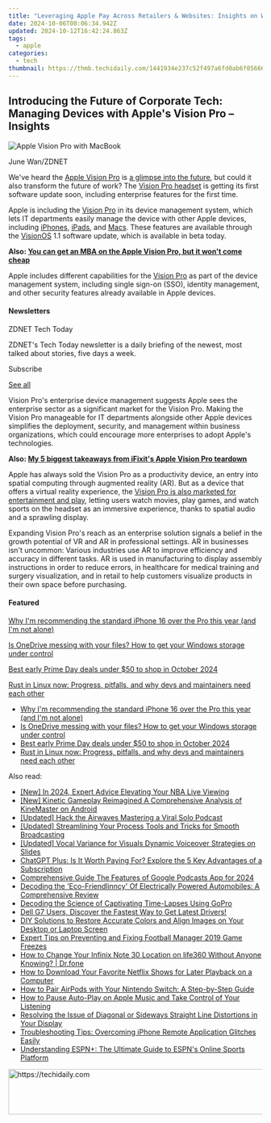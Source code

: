 ```yaml
---
title: "Leveraging Apple Pay Across Retailers & Websites: Insights on Why It's a Must-Try | Tech Advice by ZDNET"
date: 2024-10-06T00:06:34.942Z
updated: 2024-10-12T16:42:24.863Z
tags:
  - apple
categories:
  - tech
thumbnail: https://thmb.techidaily.com/1441934e237c52f497a6fd0ab6f056661ecffacc05322a198ecbbd0ad48fbaf8.jpg
---
```


## Introducing the Future of Corporate Tech: Managing Devices with Apple's Vision Pro – Insights

![Apple Vision Pro with MacBook](https://www.zdnet.com/a/img/resize/2c4c14f97b804c264987874e9e5521cbb442ed83/2024/02/06/5f25dbb0-d90b-4a22-8467-d5b65a7793ac/dsc01204-2.jpg?auto=webp&width=1280)

June Wan/ZDNET

We've heard the [Apple Vision Pro](https://apple.sjv.io/c/159047/435031/7613?&sharedid=zdnet&partnerpropertyid=1980086&u=https%3A%2F%2Fwww.apple.com%2Fshop%2Fbuy-vision%2Fapple-vision-pro&subId1=zd-%5F%5FCOM%5FCLICK%5FID%5F%5F-dtp) is [a glimpse into the future](https://www.zdnet.com/article/i-tried-apple-vision-pro-for-a-weekend-and-here-are-my-3-biggest-takeaways/), but could it also transform the future of work? The [Vision Pro headset](https://www.zdnet.com/article/an-apple-store-employee-gave-me-a-surprising-reason-to-love-the-vision-pro/) is getting its first software update soon, including enterprise features for the first time. 

Apple is including the [Vision Pro](https://www.zdnet.com/article/apple-vision-pro-hands-on-buying-advice/) in its device management system, which lets IT departments easily manage the device with other Apple devices, including [iPhones](https://www.zdnet.com/article/best-iphone/), [iPads](https://www.zdnet.com/article/best-ipad/), and [Macs](https://www.zdnet.com/article/best-mac/). These features are available through the [VisionOS](https://www.zdnet.com/article/inside-visionos-18-things-developers-need-to-know-about-coding-for-apple-vision-pro/) 1.1 software update, which is available in beta today. 

**Also: [You can get an MBA on the Apple Vision Pro, but it won't come cheap](https://www.zdnet.com/article/you-can-get-an-mba-on-the-apple-vision-pro-but-it-wont-come-cheap/)**

Apple includes different capabilities for the [Vision Pro](https://www.zdnet.com/article/vision-pro-reviews-what-early-hands-on-reports-of-apples-3500-headset-tell-us/) as part of the device management system, including single sign-on (SSO), identity management, and other security features already available in Apple devices.

#### Newsletters

ZDNET Tech Today

ZDNET's Tech Today newsletter is a daily briefing of the newest, most talked about stories, five days a week.

 Subscribe

[See all](https://www.zdnet.com/newsletters/)

Vision Pro's enterprise device management suggests Apple sees the enterprise sector as a significant market for the Vision Pro. Making the Vision Pro manageable for IT departments alongside other Apple devices simplifies the deployment, security, and management within business organizations, which could encourage more enterprises to adopt Apple's technologies. 

**Also: [My 5 biggest takeaways from iFixit's Apple Vision Pro teardown](https://www.zdnet.com/article/my-5-biggest-takeaways-from-ifixits-apple-vision-pro-teardown/)**

Apple has always sold the Vision Pro as a productivity device, an entry into spatial computing through augmented reality (AR). But as a device that offers a virtual reality experience, the [Vision Pro is also marketed for entertainment and play](https://www.zdnet.com/article/apple-is-now-marketing-vision-pro-as-the-ultimate-entertainment-device/), letting users watch movies, play games, and watch sports on the headset as an immersive experience, thanks to spatial audio and a sprawling display. 

Expanding Vision Pro's reach as an enterprise solution signals a belief in the growth potential of VR and AR in professional settings. AR in businesses isn't uncommon: Various industries use AR to improve efficiency and accuracy in different tasks. AR is used in manufacturing to display assembly instructions in order to reduce errors, in healthcare for medical training and surgery visualization, and in retail to help customers visualize products in their own space before purchasing.

#### Featured

[Why I'm recommending the standard iPhone 16 over the Pro this year (and I'm not alone)](https://www.zdnet.com/article/why-im-recommending-the-standard-iphone-16-over-the-pro-this-year-and-im-not-alone/ "Why I'm recommending the standard iPhone 16 over the Pro this year (and I'm not alone)")

[Is OneDrive messing with your files? How to get your Windows storage under control](https://www.zdnet.com/article/is-onedrive-messing-with-your-files-how-to-get-your-windows-storage-under-control/ "Is OneDrive messing with your files? How to get your Windows storage under control")

[Best early Prime Day deals under $50 to shop in October 2024](https://www.zdnet.com/article/best-early-prime-day-deals-under-50/ "Best early Prime Day deals under $50 to shop in October 2024")

[Rust in Linux now: Progress, pitfalls, and why devs and maintainers need each other](https://www.zdnet.com/article/rust-in-linux-now-progress-pitfalls-and-why-devs-and-maintainers-need-each-other/ "Rust in Linux now: Progress, pitfalls, and why devs and maintainers need each other")

* [Why I'm recommending the standard iPhone 16 over the Pro this year (and I'm not alone)](https://www.zdnet.com/article/why-im-recommending-the-standard-iphone-16-over-the-pro-this-year-and-im-not-alone/ "Why I'm recommending the standard iPhone 16 over the Pro this year (and I'm not alone)")
* [Is OneDrive messing with your files? How to get your Windows storage under control](https://www.zdnet.com/article/is-onedrive-messing-with-your-files-how-to-get-your-windows-storage-under-control/ "Is OneDrive messing with your files? How to get your Windows storage under control")
* [Best early Prime Day deals under $50 to shop in October 2024](https://www.zdnet.com/article/best-early-prime-day-deals-under-50/ "Best early Prime Day deals under $50 to shop in October 2024")
* [Rust in Linux now: Progress, pitfalls, and why devs and maintainers need each other](https://www.zdnet.com/article/rust-in-linux-now-progress-pitfalls-and-why-devs-and-maintainers-need-each-other/ "Rust in Linux now: Progress, pitfalls, and why devs and maintainers need each other")

<ins class="adsbygoogle"
     style="display:block"
     data-ad-format="autorelaxed"
     data-ad-client="ca-pub-7571918770474297"
     data-ad-slot="1223367746"></ins>

<ins class="adsbygoogle"
     style="display:block"
     data-ad-client="ca-pub-7571918770474297"
     data-ad-slot="8358498916"
     data-ad-format="auto"
     data-full-width-responsive="true"></ins>

<span class="atpl-alsoreadstyle">Also read:</span>
<div><ul>
<li><a href="https://fox-hovers.techidaily.com/new-in-2024-expert-advice-elevating-your-nba-live-viewing/"><u>[New] In 2024, Expert Advice Elevating Your NBA Live Viewing</u></a></li>
<li><a href="https://fox-access.techidaily.com/new-kinetic-gameplay-reimagined-a-comprehensive-analysis-of-kinemaster-on-android/"><u>[New] Kinetic Gameplay Reimagined A Comprehensive Analysis of KineMaster on Android</u></a></li>
<li><a href="https://some-knowledge.techidaily.com/updated-hack-the-airwaves-mastering-a-viral-solo-podcast/"><u>[Updated] Hack the Airwaves Mastering a Viral Solo Podcast</u></a></li>
<li><a href="https://some-guidance.techidaily.com/updated-streamlining-your-process-tools-and-tricks-for-smooth-broadcasting/"><u>[Updated] Streamlining Your Process Tools and Tricks for Smooth Broadcasting</u></a></li>
<li><a href="https://screen-capture.techidaily.com/updated-vocal-variance-for-visuals-dynamic-voiceover-strategies-on-slides/"><u>[Updated] Vocal Variance for Visuals Dynamic Voiceover Strategies on Slides</u></a></li>
<li><a href="https://tech-renaissance.techidaily.com/chatgpt-plus-is-it-worth-paying-for-explore-the-5-key-advantages-of-a-subscription/"><u>ChatGPT Plus: Is It Worth Paying For? Explore the 5 Key Advantages of a Subscription</u></a></li>
<li><a href="https://fox-boxes.techidaily.com/comprehensive-guide-the-features-of-google-podcasts-app-for-2024/"><u>Comprehensive Guide The Features of Google Podcasts App for 2024</u></a></li>
<li><a href="https://tech-renaissance.techidaily.com/decoding-the-eco-friendlinncy-of-electrically-powered-automobiles-a-comprehensive-review/"><u>Decoding the 'Eco-Friendlinncy' Of Electrically Powered Automobiles: A Comprehensive Review</u></a></li>
<li><a href="https://extra-information.techidaily.com/decoding-the-science-of-captivating-time-lapses-using-gopro/"><u>Decoding the Science of Captivating Time-Lapses Using GoPro</u></a></li>
<li><a href="https://win-dash.techidaily.com/dell-g7-users-discover-the-fastest-way-to-get-latest-drivers/"><u>Dell G7 Users, Discover the Fastest Way to Get Latest Drivers!</u></a></li>
<li><a href="https://tech-renaissance.techidaily.com/diy-solutions-to-restore-accurate-colors-and-align-images-on-your-desktop-or-laptop-screen/"><u>DIY Solutions to Restore Accurate Colors and Align Images on Your Desktop or Laptop Screen</u></a></li>
<li><a href="https://win-blog.techidaily.com/expert-tips-on-preventing-and-fixing-football-manager-2019-game-freezes/"><u>Expert Tips on Preventing and Fixing Football Manager 2019 Game Freezes</u></a></li>
<li><a href="https://fix-guide.techidaily.com/how-to-change-your-infinix-note-30-location-on-life360-without-anyone-knowing-drfone-by-drfone-virtual-android/"><u>How to Change Your Infinix Note 30 Location on life360 Without Anyone Knowing? | Dr.fone</u></a></li>
<li><a href="https://tech-renaissance.techidaily.com/how-to-download-your-favorite-netflix-shows-for-later-playback-on-a-computer/"><u>How to Download Your Favorite Netflix Shows for Later Playback on a Computer</u></a></li>
<li><a href="https://tech-renaissance.techidaily.com/how-to-pair-airpods-with-your-nintendo-switch-a-step-by-step-guide/"><u>How to Pair AirPods with Your Nintendo Switch: A Step-by-Step Guide</u></a></li>
<li><a href="https://tech-renaissance.techidaily.com/how-to-pause-auto-play-on-apple-music-and-take-control-of-your-listening/"><u>How to Pause Auto-Play on Apple Music and Take Control of Your Listening</u></a></li>
<li><a href="https://tech-renaissance.techidaily.com/resolving-the-issue-of-diagonal-or-sideways-straight-line-distortions-in-your-display/"><u>Resolving the Issue of Diagonal or Sideways Straight Line Distortions in Your Display</u></a></li>
<li><a href="https://tech-renaissance.techidaily.com/troubleshooting-tips-overcoming-iphone-remote-application-glitches-easily/"><u>Troubleshooting Tips: Overcoming iPhone Remote Application Glitches Easily</u></a></li>
<li><a href="https://tech-renaissance.techidaily.com/understanding-espnplus-the-ultimate-guide-to-espns-online-sports-platform/"><u>Understanding ESPN+: The Ultimate Guide to ESPN's Online Sports Platform</u></a></li>
</ul></div>

<!-- affiliate ads begin -->
<a href="https://bluettius.sjv.io/c/5597632/2139115/17108" target="_top" id="2139115">
  <img src="//a.impactradius-go.com/display-ad/17108-2139115" border="0" alt="https://techidaily.com" width="728" height="90"/>
</a>
<img height="0" width="0" src="https://bluettius.sjv.io/i/5597632/2139115/17108" style="position:absolute;visibility:hidden;" border="0" />
<!-- affiliate ads end -->

